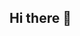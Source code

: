 ## Hi there 👋

<!--
**AbrarPatel-49/AbrarPatel-49** is a ✨ _special_ ✨ repository because its `README.md` (this file) appears on your GitHub profile.

Here are some ideas to get you started:

- 🔭 I’m currently working on 
- 🌱 I’m currently learning learning c
- 👯 I’m looking to collaborate on ...
- 🤔 I’m looking for help with ...
- 💬 Ask me about ...
- 📫 How to reach me: via email
- 😄 Pronouns: ...
- ⚡ Fun fact: ...
-->
